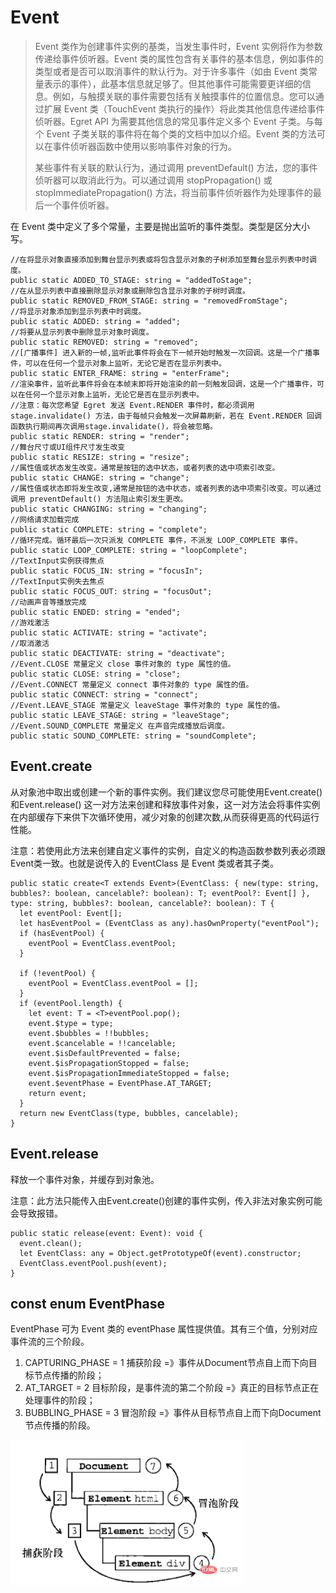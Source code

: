 # Event

> Event 类作为创建事件实例的基类，当发生事件时，Event 实例将作为参数传递给事件侦听器。Event 类的属性包含有关事件的基本信息，例如事件的类型或者是否可以取消事件的默认行为。对于许多事件（如由 Event 类常量表示的事件），此基本信息就足够了。但其他事件可能需要更详细的信息。例如，与触摸关联的事件需要包括有关触摸事件的位置信息。您可以通过扩展 Event 类（TouchEvent 类执行的操作）将此类其他信息传递给事件侦听器。Egret API 为需要其他信息的常见事件定义多个 Event 子类。与每个 Event 子类关联的事件将在每个类的文档中加以介绍。Event 类的方法可以在事件侦听器函数中使用以影响事件对象的行为。
>
> 某些事件有关联的默认行为，通过调用 preventDefault() 方法，您的事件侦听器可以取消此行为。可以通过调用 stopPropagation() 或 stopImmediatePropagation() 方法，将当前事件侦听器作为处理事件的最后一个事件侦听器。

在 Event 类中定义了多个常量，主要是抛出监听的事件类型。类型是区分大小写。

```tsx
//在将显示对象直接添加到舞台显示列表或将包含显示对象的子树添加至舞台显示列表中时调度。
public static ADDED_TO_STAGE: string = "addedToStage";
//在从显示列表中直接删除显示对象或删除包含显示对象的子树时调度。
public static REMOVED_FROM_STAGE: string = "removedFromStage";
//将显示对象添加到显示列表中时调度。
public static ADDED: string = "added";
//将要从显示列表中删除显示对象时调度。
public static REMOVED: string = "removed";
//[广播事件] 进入新的一帧,监听此事件将会在下一帧开始时触发一次回调。这是一个广播事件，可以在任何一个显示对象上监听，无论它是否在显示列表中。
public static ENTER_FRAME: string = "enterFrame";
//渲染事件，监听此事件将会在本帧末即将开始渲染的前一刻触发回调，这是一个广播事件，可以在任何一个显示对象上监听，无论它是否在显示列表中。
//注意：每次您希望 Egret 发送 Event.RENDER 事件时，都必须调用 stage.invalidate() 方法，由于每帧只会触发一次屏幕刷新，若在 Event.RENDER 回调函数执行期间再次调用stage.invalidate()，将会被忽略。
public static RENDER: string = "render";
//舞台尺寸或UI组件尺寸发生改变
public static RESIZE: string = "resize";
//属性值或状态发生改变。通常是按钮的选中状态，或者列表的选中项索引改变。
public static CHANGE: string = "change";
//属性值或状态即将发生改变,通常是按钮的选中状态，或者列表的选中项索引改变。可以通过调用 preventDefault() 方法阻止索引发生更改。
public static CHANGING: string = "changing";
//网络请求加载完成
public static COMPLETE: string = "complete";
//循环完成。循环最后一次只派发 COMPLETE 事件，不派发 LOOP_COMPLETE 事件。
public static LOOP_COMPLETE: string = "loopComplete";
//TextInput实例获得焦点
public static FOCUS_IN: string = "focusIn";
//TextInput实例失去焦点
public static FOCUS_OUT: string = "focusOut";
//动画声音等播放完成
public static ENDED: string = "ended";
//游戏激活
public static ACTIVATE: string = "activate";
//取消激活
public static DEACTIVATE: string = "deactivate";
//Event.CLOSE 常量定义 close 事件对象的 type 属性的值。
public static CLOSE: string = "close";
//Event.CONNECT 常量定义 connect 事件对象的 type 属性的值。
public static CONNECT: string = "connect";
//Event.LEAVE_STAGE 常量定义 leaveStage 事件对象的 type 属性的值。
public static LEAVE_STAGE: string = "leaveStage";
//Event.SOUND_COMPLETE 常量定义 在声音完成播放后调度。
public static SOUND_COMPLETE: string = "soundComplete";
```

## Event.create

从对象池中取出或创建一个新的事件实例。我们建议您尽可能使用Event.create()和Event.release() 这一对方法来创建和释放事件对象，这一对方法会将事件实例在内部缓存下来供下次循环使用，减少对象的创建次数,从而获得更高的代码运行性能。

注意：若使用此方法来创建自定义事件的实例，自定义的构造函数参数列表必须跟Event类一致。也就是说传入的 EventClass 是 Event 类或者其子类。

```tsx
public static create<T extends Event>(EventClass: { new(type: string, bubbles?: boolean, cancelable?: boolean): T; eventPool?: Event[] }, type: string, bubbles?: boolean, cancelable?: boolean): T {
  let eventPool: Event[];
  let hasEventPool = (EventClass as any).hasOwnProperty("eventPool");
  if (hasEventPool) {
    eventPool = EventClass.eventPool;
  }

  if (!eventPool) {
    eventPool = EventClass.eventPool = [];
  }
  if (eventPool.length) {
    let event: T = <T>eventPool.pop();
    event.$type = type;
    event.$bubbles = !!bubbles;
    event.$cancelable = !!cancelable;
    event.$isDefaultPrevented = false;
    event.$isPropagationStopped = false;
    event.$isPropagationImmediateStopped = false;
    event.$eventPhase = EventPhase.AT_TARGET;
    return event;
  }
  return new EventClass(type, bubbles, cancelable);
}
```

## Event.release

释放一个事件对象，并缓存到对象池。

注意：此方法只能传入由Event.create()创建的事件实例，传入非法对象实例可能会导致报错。

```tsx
public static release(event: Event): void {
  event.clean();
  let EventClass: any = Object.getPrototypeOf(event).constructor;
  EventClass.eventPool.push(event);
}
```

## const enum EventPhase

EventPhase 可为 Event 类的 eventPhase 属性提供值。其有三个值，分别对应事件流的三个阶段。

1. CAPTURING_PHASE = 1 捕获阶段  =》事件从Document节点自上而下向目标节点传播的阶段；
2. AT_TARGET = 2 目标阶段，是事件流的第二个阶段 =》真正的目标节点正在处理事件的阶段；
3. BUBBLING_PHASE = 3 冒泡阶段 =》事件从目标节点自上而下向Document节点传播的阶段。

![event01](./../img/event01.png)
